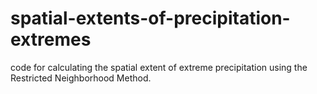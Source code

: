 # spatial-extents-of-precipitation-extremes
code for calculating the spatial extent of extreme precipitation using the Restricted Neighborhood Method.
